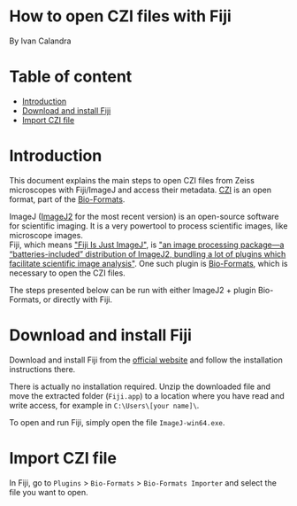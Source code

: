 
<!-- TOC ignore:true -->
# How to open CZI files with Fiji

By Ivan Calandra

<!-- TOC ignore:true -->
# Table of content

<!-- TOC -->

- [Introduction](#introduction)
- [Download and install Fiji](#download-and-install-fiji)
- [Import CZI file](#import-czi-file)

<!-- /TOC -->



# Introduction

This document explains the main steps to open CZI files from Zeiss microscopes with Fiji/ImageJ and access their metadata. [CZI](https://www.zeiss.com/microscopy/en/products/software/zeiss-zen/czi-image-file-format.html) is an open format, part of the [Bio-Formats](https://bio-formats.readthedocs.io/en/stable/formats/zeiss-czi.html).

ImageJ ([ImageJ2](https://imagej.net/software/imagej2/) for the most recent version) is an open-source software for scientific imaging. It is a very powertool to process scientific images, like microscope images.  
Fiji, which means ["Fiji Is Just ImageJ"](https://github.com/fiji/fiji), is ["an image processing package—a “batteries-included” distribution of ImageJ2, bundling a lot of plugins which facilitate scientific image analysis"](https://imagej.net/software/fiji/). One such plugin is [Bio-Formats](https://imagej.net/formats/bio-formats), which is necessary to open the CZI files.  

The steps presented below can be run with either ImageJ2 + plugin Bio-Formats, or directly with Fiji.


# Download and install Fiji
Download and install Fiji from the [official website](https://imagej.net/software/fiji/downloads) and follow the installation instructions there. 

There is actually no installation required. Unzip the downloaded file and move the extracted folder (`Fiji.app`) to a location where you have read and write access, for example in `C:\Users\[your name]\`.  

To open and run Fiji, simply open the file `ImageJ-win64.exe`.


# Import CZI file
In Fiji, go to `Plugins` > `Bio-Formats` > `Bio-Formats Importer` and select the file you want to open.
